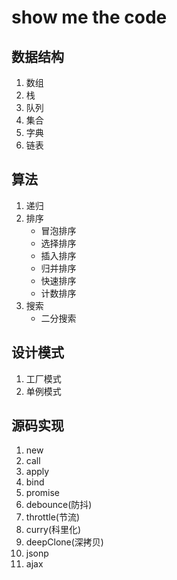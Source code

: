 # show me the code
## 数据结构
1. 数组
2. 栈
3. 队列
4. 集合
5. 字典
6. 链表
## 算法
1. 递归
2. 排序
    - 冒泡排序
    - 选择排序
    - 插入排序
    - 归并排序
    - 快速排序
    - 计数排序
3. 搜索
    - 二分搜索
## 设计模式
1. 工厂模式
2. 单例模式
## 源码实现
1. new
2. call
3. apply
4. bind
5. promise
6. debounce(防抖)
7. throttle(节流)
8. curry(科里化)
9. deepClone(深拷贝)
10. jsonp
11. ajax